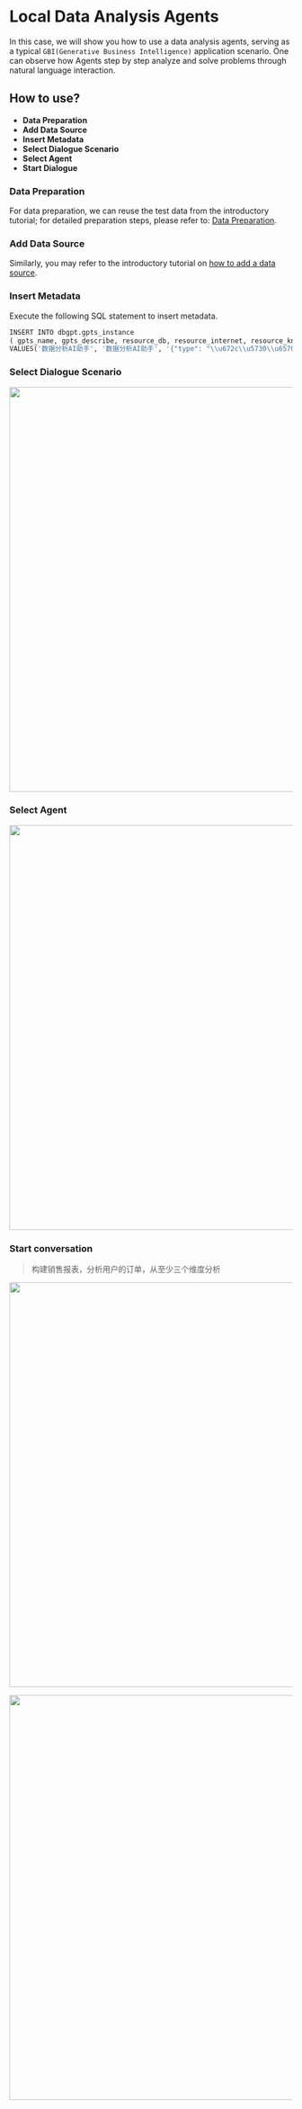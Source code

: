# Local Data Analysis Agents

In this case, we will show you how to use  a data analysis agents, serving as a typical `GBI(Generative Business Intelligence)` application scenario. One can observe how Agents step by step analyze and solve problems through natural language interaction.

## How to use?
- **Data Preparation**
- **Add Data Source**
- **Insert Metadata**
- **Select Dialogue Scenario**
- **Select Agent**
- **Start Dialogue**


### Data Preparation
For data preparation, we can reuse the test data from the introductory tutorial; for detailed preparation steps, please refer to: [Data Preparation](/docs/application/started_tutorial/chat_dashboard#data-preparation).

### Add Data Source
Similarly, you may refer to the introductory tutorial on [how to add a data source](/docs/application/started_tutorial/chat_dashboard#add-data-source).


### Insert Metadata
Execute the following SQL statement to insert metadata.
```py
INSERT INTO dbgpt.gpts_instance
( gpts_name, gpts_describe, resource_db, resource_internet, resource_knowledge, gpts_agents, gpts_models, `language`, user_code, sys_code, created_at, updated_at, team_mode, is_sustainable)
VALUES('数据分析AI助手', '数据分析AI助手', '{"type": "\\u672c\\u5730\\u6570\\u636e\\u5e93", "name": "dbgpt_test", "introduce": ""}', '{"type": "\\u672c\\u5730\\u6570\\u636e\\u5e93", "name": "dbgpt_test", "introduce": ""}', '{"type": "\\u6587\\u6863\\u7a7a\\u95f4", "name": "TY", "introduce": " MYSQL\\u6570\\u636e\\u5e93\\u7684\\u5b98\\u65b9\\u64cd\\u4f5c\\u624b\\u518c"}', '["DataScientist", "Reporter"]', '{"DataScientist": ["vicuna-13b-v1.5", "tongyi_proxyllm", "chatgpt_proxyllm"], "Reporter": ["chatgpt_proxyllm", "tongyi_proxyllm","vicuna-13b-v1.5"], "default": ["chatgpt_proxyllm", "tongyi_proxyllm", "vicuna-13b-v1.5"]}', 'en', '', '', '2023-12-15 06:58:29', '2023-12-15 06:58:29', 'auto_plan', 0);
```

### Select Dialogue Scenario

<p align="left">
  <img src={'/img/agents/agent_scene.png'} width="720px" />
</p>

### Select Agent

<p align="left">
  <img src={'/img/agents/data_analysis_agent.png'} width="720px" />
</p>

### Start conversation
> 构建销售报表，分析用户的订单，从至少三个维度分析

<p align="left">
  <img src={'/img/agents/data_agents_charts.png'} width="720px" />
</p>

<p align="left">
  <img src={'/img/agents/data_agents_gif.gif'} width="720px" />
</p>
